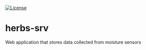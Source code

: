 [![License](http://img.shields.io/:license-mit-blue.svg?style=flat-square)](https://andrsd.mit-license.org/)

# herbs-srv

Web application that stores data collected from moisture sensors
